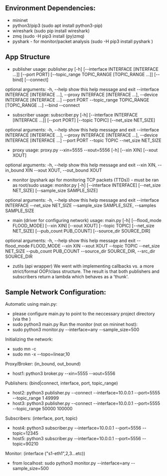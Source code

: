 ## Environment Dependencies:
- mininet
- python3/pip3 (sudo apt install python3-pip)
- wireshark (sudo pip install wireshark)
- zmq (sudo -H pip3 install (py)zmq)
- pyshark - for monitor/packet analysis (sudo -H pip3 install pyshark )


## App Structure

- publisher
usage: publisher.py [-h] [--interface INTERFACE [INTERFACE ...]] [--port PORT]
                    [--topic_range TOPIC_RANGE [TOPIC_RANGE ...]] [--bind] [--connect]

optional arguments:
  -h, --help            show this help message and exit
  --interface INTERFACE [INTERFACE ...], --proxy INTERFACE [INTERFACE ...], --device INTERFACE [INTERFACE ...]
  --port PORT
  --topic_range TOPIC_RANGE [TOPIC_RANGE ...]
  --bind
  --connect



- subscriber
usage: subscriber.py [-h] [--interface INTERFACE [INTERFACE ...]] [--port PORT] [--topic TOPIC] [--net_size NET_SIZE]

optional arguments:
  -h, --help            show this help message and exit
  --interface INTERFACE [INTERFACE ...], --proxy INTERFACE [INTERFACE ...], --device INTERFACE [INTERFACE ...]
  --port PORT
  --topic TOPIC
  --net_size NET_SIZE



- proxy
usage: proxy.py --xin=5555 --xout=5556 [-h] [--xin XIN] [--xout XOUT]

optional arguments:
  -h, --help            show this help message and exit
  --xin XIN, --in_bound XIN
  --xout XOUT, --out_bound XOUT




- monitor (pyshark api for monitoring TCP packets (TTDs)) - must be ran as root/sudo
usage: monitor.py [-h] [--interface INTERFACE] [--net_size NET_SIZE]
                  [--sample_size SAMPLE_SIZE]

optional arguments:
  -h, --help            show this help message and exit
  --interface INTERFACE
  --net_size NET_SIZE
  --sample_size SAMPLE_SIZE, --samples SAMPLE_SIZE




- main (driver for configuring network)
usage: main.py [-h] [--flood_mode FLOOD_MODE] [--xin XIN] [--xout XOUT] [--topic TOPIC] [--net_size NET_SIZE] [--pub_count PUB_COUNT]
               [--source_dir SOURCE_DIR]

optional arguments:
  -h, --help            show this help message and exit
  --flood_mode FLOOD_MODE
  --xin XIN
  --xout XOUT
  --topic TOPIC
  --net_size NET_SIZE
  --pub_count PUB_COUNT
  --source_dir SOURCE_DIR, --src_dir SOURCE_DIR




- zutils (api wrapper)
We went with implementing callbacks vs. a more strict/formal OOP/class structure. The result is that both publishers and subscribers return a lambda which behaves as a 'thunk'.



## Sample Network Configuration:

Automatic using main.py:
- please configure main.py to point to the neccessary project directory (via the )
- sudo python3 main.py
Run the monitor (not on mininet host):
- sudo python3 monitor.py --interface=any --sample_size=500


Initializing the network:
- sudo mn -c
- sudo mn -x --topo=linear,10

Proxy/Broker: (in_bound, out_bound)
- host1: python3 broker.py --xin=5555 --xout=5556

Publishers: (bind|connect, interface, port, topic_range)
- host2: python3 publisher.py --connect --interface=10.0.0.1 --port=5555 --topic_range 1 49999
- host3: python3 publisher.py --connect --interface=10.0.0.1 --port=5555 --topic_range 50000 100000

Subscribers: (interface, port, topic)
- host4: python3 subscriber.py --interface=10.0.0.1 --port=5556 --topic=12345
- host5: python3 subscriber.py --interface=10.0.0.1 --port=5556 --topic=90210

Monitor: (interface ("s1-eth1",2,3...etc))
- from localhost: sudo python3 monitor.py --interface=any --sample_size=500
